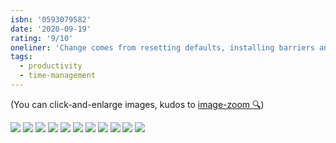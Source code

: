 ```yaml
---
isbn: '0593079582'
date: '2020-09-19'
rating: '9/10'
oneliner: 'Change comes from resetting defaults, installing barriers and designing how you spend your time.'
tags:
  - productivity
  - time-management
---
```


(You can click-and-enlarge images, kudos to [image-zoom 🔍](https://github.com/rpearce/image-zoom))

![](/images/make-time/make-time-02.jpg)
![](/images/make-time/make-time-03.jpg)
![](/images/make-time/make-time-04.jpg)
![](/images/make-time/make-time-05.jpg)
![](/images/make-time/make-time-06.jpg)
![](/images/make-time/make-time-07.jpg)
![](/images/make-time/make-time-08.jpg)
![](/images/make-time/make-time-09.jpg)
![](/images/make-time/make-time-10.jpg)
![](/images/make-time/make-time-11.jpg)
![](/images/make-time/make-time-12.jpg)
